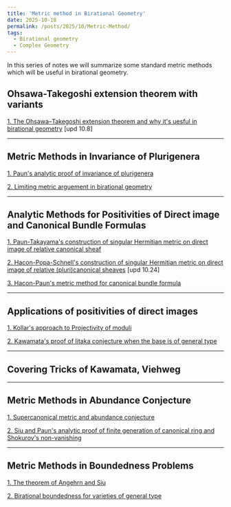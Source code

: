 ```yaml
---
title: 'Metric method in Birational Geometry'
date: 2025-10-18
permalink: /posts/2025/10/Metric-Method/
tags:
  - Birational geometry
  - Complex Geometry
---
```


In this series of notes we will summarize some standard metric methods which will be useful in birational geometry.


## Ohsawa-Takegoshi extension theorem with variants

[1. The Ohsawa–Takegoshi extension theorem and why it's uesful in birational geometry](https://yilimath.github.io/files/Birational/MetricMethod/OTExtension.pdf) [upd 10.8]



---
## Metric Methods in Invariance of Plurigenera

[1. Paun's analytic proof of invariance of plurigenera](https://yilimath.github.io/files/Birational/MetricMethod/InvarPluri.pdf)

[2. Limiting metric arguement in birational geometry]()


---
## Analytic Methods for Positivities of Direct image and Canonical Bundle Formulas

[1. Paun-Takayama's construction of singular Hermitian metric on direct image of relative canonical sheaf]()

[2. Hacon-Popa-Schnell's construction of singular Hermitian metric on direct image of relative (pluri)canonical sheaves](https://yilimath.github.io/files/Birational/MetricMethod/HPSIitaka.pdf) [upd 10.24]

[3. Hacon-Paun's metric method for canonical bundle formula]()


---
## Applications of positivities of direct images

[1. Kollar's approach to Projectivity of moduli]()

[2. Kawamata's proof of Iitaka conjecture when the base is of general type](https://yilimath.github.io/files/Birational/MetricMethod/KawamataIitaka.pdf)




---
## Covering Tricks of Kawamata, Viehweg




---
## Metric Methods in Abundance Conjecture

[1. Supercanonical metric and abundance conjecture]()

[2. Siu and Paun's analytic proof of finite generation of canonical ring and Shokurov's non-vanishing]()


---
## Metric Methods in Boundedness Problems

[1. The theorem of Angehrn and Siu]()

[2. Birational boundedness for varieties of general type]()


